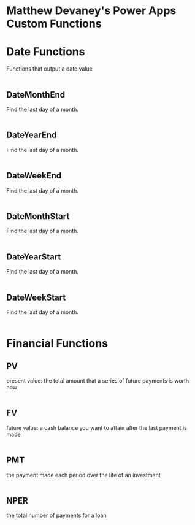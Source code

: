 Matthew Devaney's Power Apps Custom Functions</br>
=============================================

# Date Functions
Functions that output a date value</br></br>

## DateMonthEnd
Find the last day of a month.</br></br>

## DateYearEnd
Find the last day of a month.</br></br>

## DateWeekEnd
Find the last day of a month.</br></br>

## DateMonthStart
Find the last day of a month.</br></br>

## DateYearStart
Find the last day of a month.</br></br>

## DateWeekStart
Find the last day of a month.</br></br>


# Financial Functions</br>

## PV
present value: the total amount that a series of future payments is worth now</br></br>

## FV
future value: a cash balance you want to attain after the last payment is made</br></br>

## PMT
the payment made each period over the life of an investment</br></br>

## NPER
the total number of payments for a loan</br></br>
